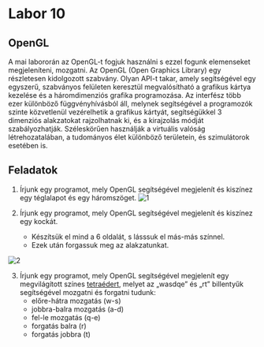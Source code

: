 # Labor 10

## OpenGL
A mai labororán az OpenGL-t fogjuk használni s ezzel fogunk elemenseket megjeleníteni, mozgatni. Az OpenGL (Open Graphics Library) egy részletesen kidolgozott szabvány. Olyan API-t takar, amely segítségével egy egyszerű, szabványos felületen keresztül megvalósítható a grafikus kártya kezelése és a háromdimenziós grafika programozása. Az interfész több ezer különböző függvényhívásból áll, melynek segítségével a programozók szinte közvetlenül vezérelhetik a grafikus kártyát, segítségükkel 3 dimenziós alakzatokat rajzolhatnak ki, és a kirajzolás módját szabályozhatják. Széleskörűen használják  a virtuális valóság létrehozatalában, a tudományos élet különböző területein, és szimulátorok esetében is.

## Feladatok
1. Írjunk egy programot, mely OpenGL segítségével megjelenít és kiszínez egy téglalapot és egy háromszöget.
![1](https://user-images.githubusercontent.com/78269344/114312903-08cd2e80-9afd-11eb-8450-a37bcb4f04fd.png)

2. Írjunk egy programot, mely OpenGL segítségével megjelenít és kiszínez egy kockát.
   - Készítsük el mind a 6 oldalát, s lásssuk el más-más színnel.
   - Ezek után forgassuk meg az alakzatunkat.

![2](https://i.ibb.co/jRJWn9X/kocka.png)

3. Írjunk egy programot, mely OpenGL segítségével megjelenít egy megvilágított színes [tetraédert](https://hu.wikipedia.org/wiki/Tetraéder), melyet az „wasdqe” és „rt” billentyűk segítségével mozgatni és forgatni tudunk:
   - előre-hátra mozgatás (w-s)
   - jobbra-balra mozgatás (a-d)
   - fel-le mozgatás (q-e)
   - forgatás balra (r)
   - forgatás jobbra (t)

